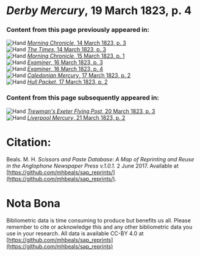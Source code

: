 # *Derby Mercury*, 19 March 1823, p. 4  
  
### Content from this page previously appeared in:  
![Hand](http://scissorsandpaste.net/wp-content/uploads/2017/06/smallhandpointer.png) [*Morning Chronicle*, 14 March 1823, p. 3](https://mhbeals.github.io/sap_html/Morning-Chronicle/Morning-Chronicle-14-March-1823-p-3)  
![Hand](http://scissorsandpaste.net/wp-content/uploads/2017/06/smallhandpointer.png) [*The Times*, 14 March 1823, p. 3](https://mhbeals.github.io/sap_html/The-Times/The-Times-14-March-1823-p-3)  
![Hand](http://scissorsandpaste.net/wp-content/uploads/2017/06/smallhandpointer.png) [*Morning Chronicle*, 15 March 1823, p. 1](https://mhbeals.github.io/sap_html/Morning-Chronicle/Morning-Chronicle-15-March-1823-p-1)  
![Hand](http://scissorsandpaste.net/wp-content/uploads/2017/06/smallhandpointer.png) [*Examiner*, 16 March 1823, p. 3](https://mhbeals.github.io/sap_html/Examiner/Examiner-16-March-1823-p-3)  
![Hand](http://scissorsandpaste.net/wp-content/uploads/2017/06/smallhandpointer.png) [*Examiner*, 16 March 1823, p. 4](https://mhbeals.github.io/sap_html/Examiner/Examiner-16-March-1823-p-4)  
![Hand](http://scissorsandpaste.net/wp-content/uploads/2017/06/smallhandpointer.png) [*Caledonian Mercury*, 17 March 1823, p. 2](https://mhbeals.github.io/sap_html/Caledonian-Mercury/Caledonian-Mercury-17-March-1823-p-2)  
![Hand](http://scissorsandpaste.net/wp-content/uploads/2017/06/smallhandpointer.png) [*Hull Packet*, 17 March 1823, p. 2](https://mhbeals.github.io/sap_html/Hull-Packet/Hull-Packet-17-March-1823-p-2)  
  
### Content from this page subsequently appeared in:  
![Hand](http://scissorsandpaste.net/wp-content/uploads/2017/06/smallhandpointer.png) [*Trewman's Exeter Flying Post*, 20 March 1823, p. 3](https://mhbeals.github.io/sap_html/Trewman's-Exeter-Flying-Post/Trewman's-Exeter-Flying-Post-20-March-1823-p-3)  
![Hand](http://scissorsandpaste.net/wp-content/uploads/2017/06/smallhandpointer.png) [*Liverpool Mercury*, 21 March 1823, p. 2](https://mhbeals.github.io/sap_html/Liverpool-Mercury/Liverpool-Mercury-21-March-1823-p-2)  


# Citation: 

Beals. M. H. *Scissors and Paste Database: A Map of Reprinting and Reuse in the Anglophone Newspaper Press v.1.0.1.* 2 June 2017. Available at [https://github.com/mhbeals/sap_reprints/](https://github.com/mhbeals/sap_reprints/). 

# Nota Bona

Bibliometric data is time consuming to produce but benefits us all. Please remember to cite or acknowledge this and any other bibliometric data you use in your research. All data is available CC-BY 4.0 at [https://github.com/mhbeals/sap_reprints](https://github.com/mhbeals/sap_reprints)